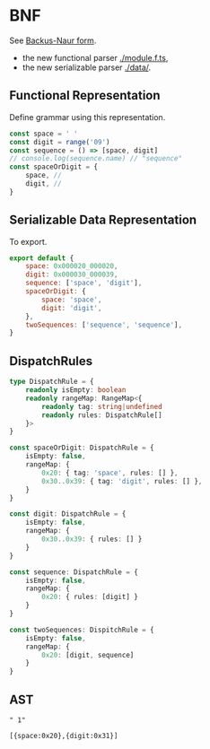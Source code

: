 # BNF

See [Backus-Naur form](https://en.wikipedia.org/wiki/Backus%E2%80%93Naur_form).

- the new functional parser [./module.f.ts](./module.f.ts),
- the new serializable parser [./data/](./data/).

## Functional Representation

Define grammar using this representation.

```ts
const space = ' '
const digit = range('09')
const sequence = () => [space, digit]
// console.log(sequence.name) // "sequence"
const spaceOrDigit = {
    space, //
    digit, //
}
```

## Serializable Data Representation

To export.

```js
export default {
    space: 0x000020_000020,
    digit: 0x000030_000039,
    sequence: ['space', 'digit'],
    spaceOrDigit: {
        space: 'space',
        digit: 'digit',
    },
    twoSequences: ['sequence', 'sequence'],
}
```

## DispatchRules

```ts
type DispatchRule = {
    readonly isEmpty: boolean
    readonly rangeMap: RangeMap<{
        readonly tag: string|undefined
        readonly rules: DispatchRule[]
    }>
}
```

```ts
const spaceOrDigit: DispatchRule = {
    isEmpty: false,
    rangeMap: {
        0x20: { tag: 'space', rules: [] },
        0x30..0x39: { tag: 'digit', rules: [] },
    }
}

const digit: DispatchRule = {
    isEmpty: false,
    rangeMap: {
        0x30..0x39: { rules: [] }
    }
}

const sequence: DispatchRule = {
    isEmpty: false,
    rangeMap: {
        0x20: { rules: [digit] }
    }
}

const twoSequences: DispitchRule = {
    isEmpty: false,
    rangeMap: {
        0x20: [digit, sequence]
    }
}
```

## AST

`" 1"`

`[{space:0x20},{digit:0x31}]`
